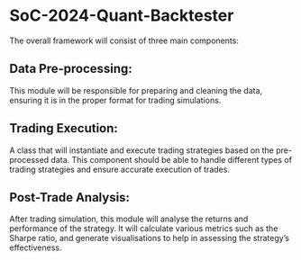 # SoC-2024-Quant-Backtester

The overall framework will consist of three main components:
## Data Pre-processing: 
This module will be responsible for preparing and cleaning the data, ensuring it is in the proper format for trading simulations.
## Trading Execution: 
A class that will instantiate and execute trading strategies based on the pre-processed data. This component should be able to handle different types of trading strategies and ensure accurate execution of trades.
## Post-Trade Analysis: 
After trading simulation, this module will analyse the returns and performance of the strategy. It will calculate various metrics such as the Sharpe ratio, and generate visualisations to help in assessing the strategy’s effectiveness.
